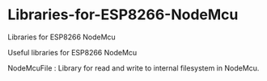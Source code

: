 # Libraries-for-ESP8266-NodeMcu
Libraries for ESP8266 NodeMcu

Useful libraries for ESP8266 NodeMcu

NodeMcuFile : Library for read and write to internal filesystem in NodeMcu.
